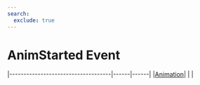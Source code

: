```yaml
---
search:
  exclude: true
---
```


<h1 class="heading"><span class="name">AnimStarted Event</span></h1>

|------------------------------------|------|------|
|[Animation](../objects/animation.md)|&nbsp;|&nbsp;|
